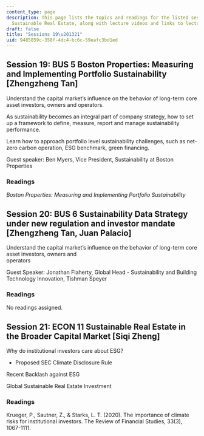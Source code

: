 ```yaml
---
content_type: page
description: This page lists the topics and readings for the listed sessions of 11.350
  Sustainable Real Estate, along with lecture videos and links to lecture slides.
draft: false
title: "Sessions 19\u201321"
uid: 9485859c-358f-4dc4-bc6c-59eafc3bd1ed
---
```

## Session 19: BUS 5 Boston Properties: Measuring and Implementing Portfolio Sustainability \[Zhengzheng Tan\]

Understand the capital market’s influence on the behavior of long-term core asset investors, owners and operators.

As sustainability becomes an integral part of company strategy, how to set up a framework to define, measure, report and manage sustainability performance.

Learn how to approach portfolio level sustainability challenges, such as net-zero carbon operation, ESG benchmark, green financing.

Guest speaker: Ben Myers, Vice President, Sustainability at Boston Properties    

### Readings

*Boston Properties: Measuring and Implementing Portfolio Sustainability*

## Session 20: BUS 6 Sustainability Data Strategy under new regulation and investor mandate \[Zhengzheng Tan, Juan Palacio\]    

Understand the capital market’s influence on the behavior of long-term core asset investors, owners and          
operators       

Guest Speaker: Jonathan Flaherty, Global Head - Sustainability and Building Technology Innovation, Tishman Speyer

### Readings

No readings assigned.    

## Session 21: ECON 11 Sustainable Real Estate in the Broader Capital Market \[Siqi Zheng\]  

Why do institutional investors care about ESG?    

- Proposed SEC Climate Disclosure Rule    

Recent Backlash against ESG    

Global Sustainable Real Estate Investment

### Readings

Krueger, P., Sautner, Z., & Starks, L. T. (2020). The importance of climate risks for institutional investors. The Review of Financial Studies, 33(3), 1067-1111.